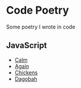 # Code Poetry

Some poetry I wrote in code

## JavaScript

 - [Calm](index.html#calm)
 - [Again](index.html#again) 
 - [Chickens](index.html#chickens)
 - [Dagobah](index.html#dagobah)
